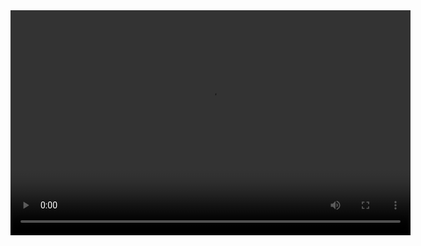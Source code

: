 

<video width="640" height="360" controls>
  <source src="seu-video.mp4" type="video/mp4">
  Seu navegador não suporta o elemento de vídeo.
</video>
